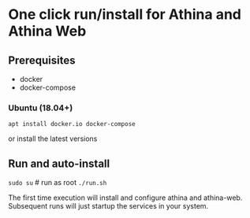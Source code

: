 # One click run/install for Athina and Athina Web

## Prerequisites
* docker
* docker-compose

### Ubuntu (18.04+)
`apt install docker.io docker-compose`

or install the latest versions

## Run and auto-install
`sudo su` # run as root
`./run.sh`

The first time execution will install and configure athina and athina-web. Subsequent runs will just startup the services in your system.
